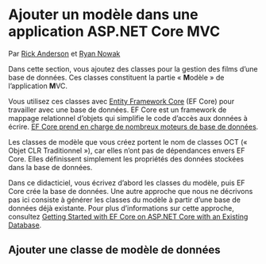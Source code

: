 # <a name="add-a-model-to-an-aspnet-core-mvc-app"></a>Ajouter un modèle dans une application ASP.NET Core MVC

Par [Rick Anderson](https://twitter.com/RickAndMSFT) et [Ryan Nowak](https://github.com/tdykstra)

Dans cette section, vous ajoutez des classes pour la gestion des films d’une base de données. Ces classes constituent la partie « **M**odèle » de l’application **M**VC.

Vous utilisez ces classes avec [Entity Framework Core](/ef/core) (EF Core) pour travailler avec une base de données. EF Core est un framework de mappage relationnel d’objets qui simplifie le code d’accès aux données à écrire. [EF Core prend en charge de nombreux moteurs de base de données](/ef/core/providers/).

Les classes de modèle que vous créez portent le nom de classes OCT (« Objet CLR Traditionnel »), car elles n’ont pas de dépendances envers EF Core. Elles définissent simplement les propriétés des données stockées dans la base de données.

Dans ce didacticiel, vous écrivez d’abord les classes du modèle, puis EF Core crée la base de données. Une autre approche que nous ne décrivons pas ici consiste à générer les classes du modèle à partir d’une base de données déjà existante. Pour plus d’informations sur cette approche, consultez [Getting Started with EF Core on ASP.NET Core with an Existing Database](/ef/core/get-started/aspnetcore/existing-db).

## <a name="add-a-data-model-class"></a>Ajouter une classe de modèle de données
